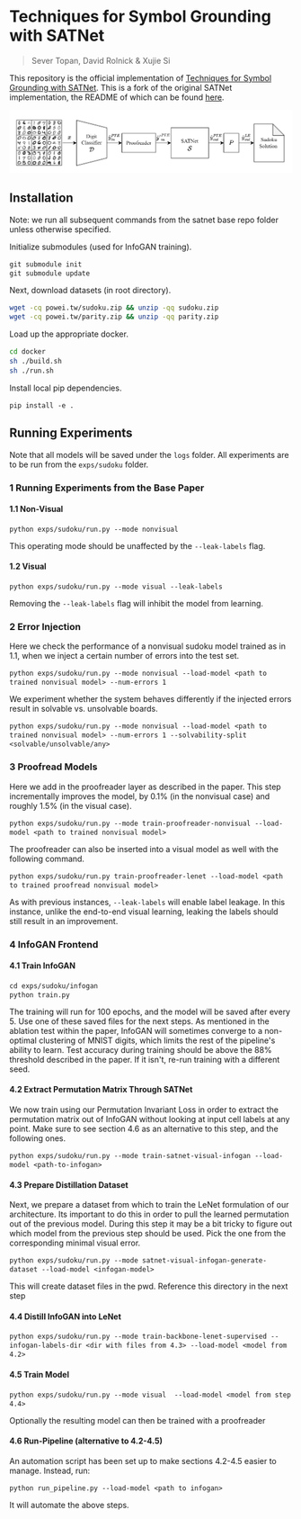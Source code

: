 # Techniques for Symbol Grounding with SATNet

> Sever Topan, David Rolnick & Xujie Si

This repository is the official implementation of [Techniques for Symbol Grounding with SATNet](https://arxiv.org/abs/2106.11072).  This is a fork of the original SATNet implementation, the README of which can be found [here](satnet-README.md).

![](images/our-method.png)



## Installation

Note: we run all subsequent commands from the satnet base repo folder unless otherwise specified.

Initialize submodules (used for InfoGAN training).
```
git submodule init
git submodule update
```

Next, download datasets (in root directory).
```bash
wget -cq powei.tw/sudoku.zip && unzip -qq sudoku.zip
wget -cq powei.tw/parity.zip && unzip -qq parity.zip
```

Load up the appropriate docker.
```bash
cd docker
sh ./build.sh
sh ./run.sh
```

Install local pip dependencies.
```
pip install -e .
```


## Running Experiments

Note that all models will be saved under the `logs` folder. All experiments are to be run from the `exps/sudoku` folder.

### 1 Running Experiments from the Base Paper

#### 1.1 Non-Visual

```
python exps/sudoku/run.py --mode nonvisual
```

This operating mode should be unaffected by the `--leak-labels` flag.

#### 1.2 Visual
```
python exps/sudoku/run.py --mode visual --leak-labels
```

Removing the `--leak-labels` flag will inhibit the model from learning.

### 2 Error Injection

Here we check the performance of a nonvisual sudoku model trained as in 1.1, when we inject a certain number of errors into the test set.

```
python exps/sudoku/run.py --mode nonvisual --load-model <path to trained nonvisual model> --num-errors 1
```

We experiment whether the system behaves differently if the injected errors result in solvable vs. unsolvable boards.
```
python exps/sudoku/run.py --mode nonvisual --load-model <path to trained nonvisual model> --num-errors 1 --solvability-split <solvable/unsolvable/any>
```

### 3 Proofread Models

Here we add in the proofreader layer as described in the paper. This step incrementally improves the model, by 0.1% (in the nonvisual case) and roughly 1.5% (in the visual case).

```
python exps/sudoku/run.py --mode train-proofreader-nonvisual --load-model <path to trained nonvisual model>
```

The proofreader can also be inserted into a visual model as well with the following command.

```
python exps/sudoku/run.py train-proofreader-lenet --load-model <path to trained proofread nonvisual model>
```

As with previous instances, `--leak-labels` will enable label leakage. In this instance, unlike the end-to-end visual learning, leaking the labels should still result in an improvement.

### 4 InfoGAN Frontend


#### 4.1 Train InfoGAN

```
cd exps/sudoku/infogan
python train.py
```

The training will run for 100 epochs, and the model will be saved after every 5. Use one of these saved files for the next steps. As mentioned in the ablation test within the paper, InfoGAN will sometimes converge to a non-optimal clustering of MNIST digits, which limits the rest of the pipeline's ability to learn. Test accuracy during training should be above the 88% threshold described in the paper. If it isn't, re-run training with a different seed.

#### 4.2 Extract Permutation Matrix Through SATNet

We now train using our Permutation Invariant Loss in order to extract the permutation matrix out of InfoGAN without looking at input cell labels at any point. Make sure to see section 4.6 as an alternative to this step, and the following ones.

```
python exps/sudoku/run.py --mode train-satnet-visual-infogan --load-model <path-to-infogan>
```

#### 4.3 Prepare Distillation Dataset

Next, we prepare a dataset from which to train the LeNet formulation of our architecture. Its important to do this in order to pull the learned permutation out of the previous model. During this step it may be a bit tricky to figure out which model from the previous step should be used. Pick the one from the corresponding minimal visual error.

```
python exps/sudoku/run.py --mode satnet-visual-infogan-generate-dataset --load-model <infogan-model>
```

This will create dataset files in the pwd. Reference this directory in the next step

#### 4.4 Distill InfoGAN into LeNet

```
python exps/sudoku/run.py --mode train-backbone-lenet-supervised --infogan-labels-dir <dir with files from 4.3> --load-model <model from 4.2>
```

#### 4.5 Train Model

```
python exps/sudoku/run.py --mode visual  --load-model <model from step 4.4>
```

Optionally the resulting model can then be trained with a proofreader

#### 4.6 Run-Pipeline (alternative to 4.2-4.5)

An automation script has been set up to make sections 4.2-4.5 easier to manage. Instead, run:

```
python run_pipeline.py --load-model <path to infogan>
```

It will automate the above steps.
